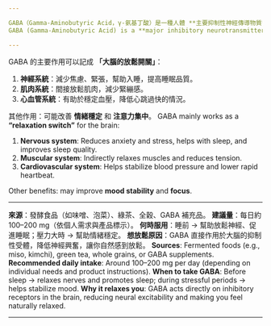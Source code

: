```yaml
---

GABA（Gamma-Aminobutyric Acid，γ-氨基丁酸）是一種人體 **主要抑制性神經傳導物質**，負責降低神經興奮，幫助大腦放鬆。人體可以自己合成 GABA，但也可以透過 **食物或補充品** 增加。
GABA (Gamma-Aminobutyric Acid) is a **major inhibitory neurotransmitter** in the human body, responsible for reducing neural excitability and helping the brain relax. The body can produce GABA naturally, but it can also be increased through **food or supplements**.

---
```


GABA 的主要作用可以記成 **「大腦的放鬆開關」**：

1. **神經系統**：減少焦慮、緊張，幫助入睡，提高睡眠品質。
2. **肌肉系統**：間接放鬆肌肉，減少緊繃感。
3. **心血管系統**：有助於穩定血壓，降低心跳過快的情況。

其他作用：可能改善 **情緒穩定** 和 **注意力集中**。
GABA mainly works as a **“relaxation switch”** for the brain:

1. **Nervous system**: Reduces anxiety and stress, helps with sleep, and improves sleep quality.
2. **Muscular system**: Indirectly relaxes muscles and reduces tension.
3. **Cardiovascular system**: Helps stabilize blood pressure and lower rapid heartbeat.

Other benefits: may improve **mood stability** and **focus**.

---

**來源**：發酵食品（如味噌、泡菜）、綠茶、全穀、GABA 補充品。
**建議量**：每日約 100–200 mg（依個人需求與產品標示）。
**何時服用**：睡前 → 幫助放鬆神經、促進睡眠；壓力大時 → 幫助情緒穩定。
**想放鬆原因**：GABA 直接作用於大腦的抑制性受體，降低神經興奮，讓你自然感到放鬆。
**Sources**: Fermented foods (e.g., miso, kimchi), green tea, whole grains, or GABA supplements.
**Recommended daily intake**: Around 100–200 mg per day (depending on individual needs and product instructions).
**When to take GABA**: Before sleep → relaxes nerves and promotes sleep; during stressful periods → helps stabilize mood.
**Why it relaxes you**: GABA acts directly on inhibitory receptors in the brain, reducing neural excitability and making you feel naturally relaxed.

---

